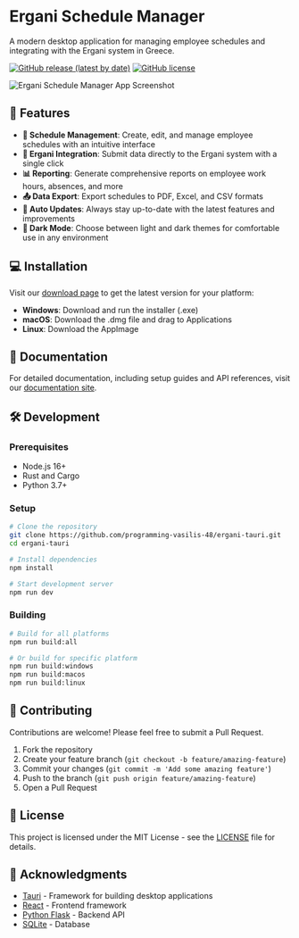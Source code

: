 # Ergani Schedule Manager

A modern desktop application for managing employee schedules and integrating with the Ergani system in Greece.

[![GitHub release (latest by date)](https://img.shields.io/github/v/release/programming-vasilis-48/ergani-tauri)](https://github.com/programming-vasilis-48/ergani-tauri/releases)
[![GitHub license](https://img.shields.io/github/license/programming-vasilis-48/ergani-tauri)](https://github.com/programming-vasilis-48/ergani-tauri/blob/main/LICENSE)

![Ergani Schedule Manager App Screenshot](../docs/images/screenshot.png)

## 🚀 Features

- **📅 Schedule Management**: Create, edit, and manage employee schedules with an intuitive interface
- **🔄 Ergani Integration**: Submit data directly to the Ergani system with a single click
- **📊 Reporting**: Generate comprehensive reports on employee work hours, absences, and more
- **📤 Data Export**: Export schedules to PDF, Excel, and CSV formats
- **🔄 Auto Updates**: Always stay up-to-date with the latest features and improvements
- **🌙 Dark Mode**: Choose between light and dark themes for comfortable use in any environment

## 💻 Installation

Visit our [download page](https://programming-vasilis-48.github.io/ergani-tauri/public/download.html) to get the latest version for your platform:

- **Windows**: Download and run the installer (.exe)
- **macOS**: Download the .dmg file and drag to Applications
- **Linux**: Download the AppImage

## 📖 Documentation

For detailed documentation, including setup guides and API references, visit our [documentation site](https://programming-vasilis-48.github.io/ergani-tauri/docs/).

## 🛠️ Development

### Prerequisites

- Node.js 16+
- Rust and Cargo
- Python 3.7+

### Setup

```bash
# Clone the repository
git clone https://github.com/programming-vasilis-48/ergani-tauri.git
cd ergani-tauri

# Install dependencies
npm install

# Start development server
npm run dev
```

### Building

```bash
# Build for all platforms
npm run build:all

# Or build for specific platform
npm run build:windows
npm run build:macos
npm run build:linux
```

## 🤝 Contributing

Contributions are welcome! Please feel free to submit a Pull Request.

1. Fork the repository
2. Create your feature branch (`git checkout -b feature/amazing-feature`)
3. Commit your changes (`git commit -m 'Add some amazing feature'`)
4. Push to the branch (`git push origin feature/amazing-feature`)
5. Open a Pull Request

## 📜 License

This project is licensed under the MIT License - see the [LICENSE](../LICENSE.txt) file for details.

## 🙏 Acknowledgments

- [Tauri](https://tauri.app/) - Framework for building desktop applications
- [React](https://reactjs.org/) - Frontend framework
- [Python Flask](https://flask.palletsprojects.com/) - Backend API
- [SQLite](https://www.sqlite.org/) - Database 